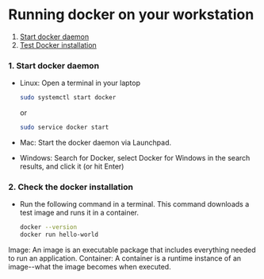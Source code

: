 # Running docker on your workstation

1. [Start docker daemon](#start-docker)
2. [Test Docker installation](#check-docker)

### <a name="start-docker"></a> 1. Start docker daemon

* Linux: Open a terminal in your laptop

    ```sh
    sudo systemctl start docker
    ```
    or 
    ```sh
    sudo service docker start
    ```
* Mac: Start the docker daemon via Launchpad.

* Windows: Search for Docker, select Docker for Windows in the search results, and click it (or hit Enter)
 
  
### <a name="check-docker"></a> 2. Check the docker installation

* Run the following command in a terminal. This command downloads a test image and runs it in a container. 

    ```sh
    docker --version
    docker run hello-world
    ```
Image: An image is an executable package that includes everything needed to run an application. 
Container: A container is a runtime instance of an image--what the image becomes when executed. 




